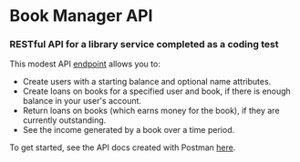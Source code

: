 # Book Manager API

### RESTful API for a library service completed as a coding test

This modest API [endpoint](https://ekohe-book-manager.herokuapp.com/api/v1/) allows you to:

- Create users with a starting balance and optional name attributes.
- Create loans on books for a specified user and book, if there is enough balance in your user's account.
- Return loans on books (which earns money for the book), if they are currently outstanding.
- See the income generated by a book over a time period.

To get started, see the API docs created with Postman [here](https://documenter.getpostman.com/view/6788317/SWLk2k42).


